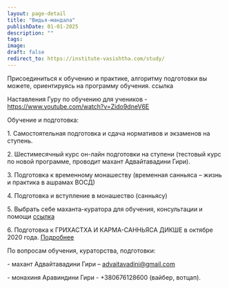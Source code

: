 ```yaml
---
layout: page-detail
title: "Видья-мандала"
publishDate: 01-01-2025
description: ""
tags:
image:
draft: false
redirect_to: https://institute-vasishtha.com/study/
---
```


 Присоединиться к обучению и практике, алгоритму подготовки вы можете, ориентируясь на программу обучения. ссылка

 Наставления Гуру по обучению для учеников - <https://www.youtube.com/watch?v=Zido9dneV6E> 

 Обучение и подготовка:

 1\. Самостоятельная подготовка и сдача нормативов и экзаменов на ступень.

 2\. Шестимесячный курс он-лайн подготовки на ступени (тестовый курс по новой программе, проводит махант Адвайтавадини Гири).

 3\. Подготовка к временному монашеству (временная санньяса – жизнь и практика в ашрамах ВОСД)

 4\. Подготовка и вступление в монашество (санньясу)

 5\. Выбрать себе маханта-куратора для обучения, консультации и помощи [ссылка](https://drive.google.com/file/d/0BzrB9R4n54nKdkpuUV9zZnNKMDVqSFlPdENSYms2SmY2MUVN/view) 

 6\. Подготовка к ГРИХАСТХА И КАРМА-САННЬЯСА ДИКШЕ в октябре 2020 года. [Подробнее](https://drive.google.com/file/d/1ZZf%5FjvaMgXFYpx9fl2ZEmYglyr9TN-79/view) 

 По вопросам обучения, кураторства, подготовки:

 \- махант Адвайтавадини Гири – [advaitavadini@gmail.com](mailto:advaitavadini@gmail.com) 

 \- монахиня Аравиндини Гири - +380676128600 (вайбер, вотцап).
  
  

